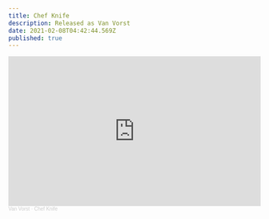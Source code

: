 ```yaml
---
title: Chef Knife
description: Released as Van Vorst
date: 2021-02-08T04:42:44.569Z
published: true
---
```

<iframe width="100%" height="300" scrolling="no" frameborder="no" allow="autoplay" src="https://w.soundcloud.com/player/?url=https%3A//api.soundcloud.com/tracks/972497395&color=%23ff5500&auto_play=false&hide_related=false&show_comments=true&show_user=true&show_reposts=false&show_teaser=true&visual=true"></iframe><div style="font-size: 10px; color: #cccccc;line-break: anywhere;word-break: normal;overflow: hidden;white-space: nowrap;text-overflow: ellipsis; font-family: Interstate,Lucida Grande,Lucida Sans Unicode,Lucida Sans,Garuda,Verdana,Tahoma,sans-serif;font-weight: 100;"><a href="https://soundcloud.com/vanvorst" title="Van Vorst" target="_blank" style="color: #cccccc; text-decoration: none;">Van Vorst</a> · <a href="https://soundcloud.com/vanvorst/chef-knife" title="Chef Knife" target="_blank" style="color: #cccccc; text-decoration: none;">Chef Knife</a></div>